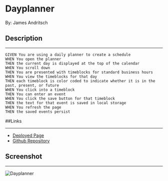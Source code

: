 # Dayplanner
By: James Andritsch

## Description
---

```
GIVEN You are using a daily planner to create a schedule
WHEN You open the planner
THEN the current day is displayed at the top of the calendar
WHEN You scroll down
THEN You are presented with timeblocks for standard business hours
WHEN You view the timeblocks for that day
THEN each timeblock is color coded to indicate whether it is in the past, present, or future
WHEN You click into a timeblock
THEN You can enter an event
WHEN You click the save button for that timeblock
THEN the text for that event is saved in local storage
WHEN You refresh the page
THEN the saved events persist
```

##Links
___
- [Deployed Page]()
- [Github Repository]()

## Screenshot
___
![Dayplanner](assets/images/dayplanner_screenshot.png)